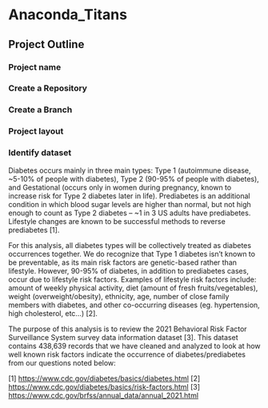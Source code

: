 # Anaconda_Titans

## Project Outline

### Project name
### Create a Repository
### Create a Branch
### Project layout
### Identify dataset



Diabetes occurs mainly in three main types: Type 1 (autoimmune disease, ~5-10% of people with diabetes), Type 2 (90-95% of people with diabetes), and Gestational (occurs only in women during pregnancy, known to increase risk for Type 2 diabetes later in life). Prediabetes is an additional condition in which blood sugar levels are higher than normal, but not high enough to count as Type 2 diabetes – ~1 in 3 US adults have prediabetes. Lifestyle changes are known to be successful methods to reverse prediabetes [1]. 

For this analysis, all diabetes types will be collectively treated as diabetes occurrences together. We do recognize that Type 1 diabetes isn’t known to be preventable, as its main risk factors are genetic-based rather than lifestyle. However, 90-95% of diabetes, in addition to prediabetes cases, occur due to lifestyle risk factors. Examples of lifestyle risk factors include: amount of weekly physical activity, diet (amount of fresh fruits/vegetables), weight (overweight/obesity), ethnicity, age, number of close family members with diabetes, and other co-occurring diseases (eg. hypertension, high cholesterol, etc…) [2].

The purpose of this analysis is to review the 2021 Behavioral Risk Factor Surveillance System survey data information dataset [3]. This dataset contains 438,639 records that we have cleaned and analyzed to look at how well known risk factors indicate the occurrence of diabetes/prediabetes from our questions noted below:


[1] https://www.cdc.gov/diabetes/basics/diabetes.html 
[2] https://www.cdc.gov/diabetes/basics/risk-factors.html 
[3] https://www.cdc.gov/brfss/annual_data/annual_2021.html 
